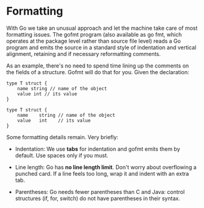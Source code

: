 # Formatting

With Go we take an unusual approach and let the machine take care of most formatting issues. The gofmt program (also available as go fmt, which operates at the package level rather than source file level) reads a Go program and emits the source in a standard style of indentation and vertical alignment, retaining and if necessary reformatting comments.

As an example, there's no need to spend time lining up the comments on the fields of a structure. Gofmt will do that for you. Given the declaration:

```
type T struct {
    name string // name of the object
    value int // its value
}

type T struct {
    name    string // name of the object
    value   int    // its value
}
```

Some formatting details remain. Very briefly:

* Indentation: We use **tabs** for indentation and gofmt emits them by default. Use spaces only if you must.

* Line length: Go has **no line length limit**. Don't worry about overflowing a punched card. If a line feels too long, wrap it and indent with an extra tab.

* Parentheses: Go needs fewer parentheses than C and Java: control structures (if, for, switch) do not have parentheses in their syntax.